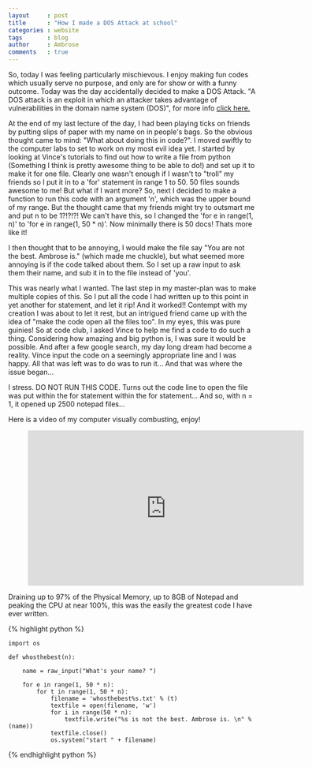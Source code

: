 ```yaml
---
layout     : post
title      : "How I made a DOS Attack at school"
categories : website
tags       : blog
author     : Ambrose
comments   : true
---
```


So, today I was feeling particularly mischievous. I enjoy making fun codes which usually serve no purpose,
and only are for show or with a funny outcome. Today was the day accidentally decided to make a DOS Attack.
"A DOS attack is an exploit in which an attacker takes advantage of vulnerabilities in the domain name
system (DOS)", for more info [click here.][first]

At the end of my last lecture of the day, I had been playing ticks on friends by putting slips of paper
with my name on in people's bags. So the obvious thought came to mind: "What about doing this in code?".
I moved swiftly to the computer labs to set to work on my most evil idea yet. I started by looking at
Vince's tutorials to find out how to write a file from python (Something I think is pretty awesome thing to
be able to do!) and set up it to make it for one file. Clearly one wasn't enough if I wasn't to "troll"
my friends so I put it in to a 'for' statement in range 1 to 50. 50 files sounds awesome to me! But what
if I want more? So, next I decided to make a function to run this code with an argument 'n', which was
the upper bound of my range. But the thought came that my friends might try to outsmart me and put n to
be 1?!?!?! We can't have this, so I changed the 'for e in range(1, n)' to 'for e in range(1, 50 * n)'.
Now minimally there is 50 docs! Thats more like it!

I then thought that to be annoying, I would make the file say "You are not the best. Ambrose is." (which made me
chuckle), but what seemed more annoying is if the code talked about them. So I set up a raw input to ask them
their name, and sub it in to the file instead of 'you'.

This was nearly what I wanted. The last step in my master-plan was to make multiple copies of this. So I
put all the code I had written up to this point in yet another for statement, and let it rip! And it worked!!
Contempt with my creation I was about to let it rest, but an intrigued friend came up with the idea of "make
the code open all the files too". In my eyes, this was pure guinies! So at code club, I asked Vince to
help me find a code to do such a thing. Considering how amazing and big python is, I was sure it would
be possible. And after a few google search, my day long dream had become a reality. Vince input the code
on a seemingly appropriate line and I was happy. All that was left was to do was to run it... And that
was where the issue began...

I stress. DO NOT RUN THIS CODE. Turns out the code line to open the file was put within the for
statement within the for statement... And so, with n = 1, it opened up 2500 notepad files...


Here is a video of my computer visually combusting, enjoy!
<div class="video">
    <figure>
        <iframe width="560" height="315" src="https://www.youtube.com/embed/w3TW9G9Fark" frameborder="0" allowfullscreen></iframe>
    </figure>
</div>


Draining up to 97% of the Physical Memory, up to 8GB of Notepad and peaking the CPU at near 100%, this was the easily
the greatest code I have ever written.


{% highlight python %}

    import os

    def whosthebest(n):

        name = raw_input("What's your name? ")

        for e in range(1, 50 * n):
            for t in range(1, 50 * n):
                filename = 'whosthebest%s.txt' % (t)
                textfile = open(filename, 'w')            
                for i in range(50 * n):            
                    textfile.write("%s is not the best. Ambrose is. \n" % (name))             
                textfile.close()
                os.system("start " + filename)
{% endhighlight python %}




[first]: http://siliconangle.com/blog/2013/08/26/5-notorious-ddos-attacks-in-2013-big-problem-for-the-internet-of-things/

